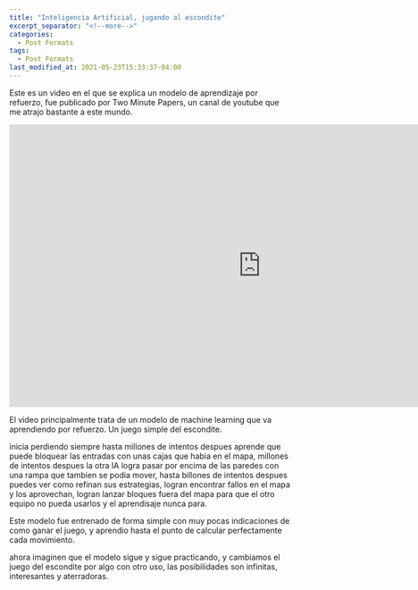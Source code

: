 ```yaml
---
title: "Inteligencia Artificial, jugando al escondite"
excerpt_separator: "<!--more-->"
categories:
  - Post Formats
tags:
  - Post Formats
last_modified_at: 2021-05-23T15:33:37-04:00
---
```


Este es un video en el que se explica un modelo de aprendizaje por refuerzo, fue publicado por Two Minute Papers, un canal de youtube que me atrajo bastante a este mundo.

<div class="embed-responsive embed-responsive-16by9">
  <iframe width="900" height="506" src="https://www.youtube.com/embed/Lu56xVlZ40M" title="YouTube video player" frameborder="0" allow="accelerometer; autoplay; clipboard-write; encrypted-media; gyroscope; picture-in-picture" allowfullscreen></iframe>
</div>

<!--more-->

El video principalmente trata de un modelo de machine learning que va aprendiendo por refuerzo. Un juego simple del escondite.

inicia perdiendo siempre hasta millones de intentos despues aprende que puede bloquear las entradas con unas cajas que habia en el mapa, millones de intentos despues la otra IA logra pasar por encima de las paredes con una rampa que tambien se podia mover, hasta billones de intentos despues puedes ver como refinan sus estrategias, logran encontrar fallos en el mapa y los aprovechan, logran lanzar bloques fuera del mapa para que el otro equipo no pueda usarlos y el aprendisaje nunca para. 

Este modelo fue entrenado de forma simple con muy pocas indicaciones de como ganar el juego, y aprendio hasta el punto de calcular perfectamente cada movimiento.

ahora imaginen que el modelo sigue y sigue practicando, y cambiamos el juego del escondite por algo con otro uso, las posibilidades son infinitas, interesantes y aterradoras.
